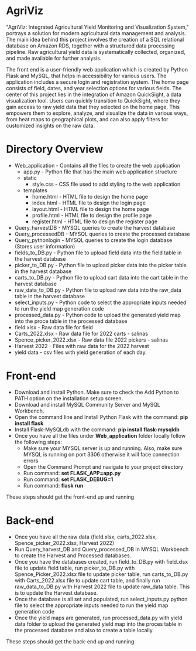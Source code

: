 # AgriViz

"AgriViz: Integrated Agricultural Yield Monitoring and Visualization System," portrays a solution for modern agricultural data management and analysis. The main idea behind this project involves the creation of a SQL relational database on Amazon RDS, together with a structured data processing pipeline. Raw agricultural yield data is systematically collected, organized, and made available for further analysis.

The front end is a user-friendly web application which is created by Python Flask and MySQL, that helps in accessibility for various users. The application includes a secure login and registration system. The home page consists of field, dates, and year selection options for various fields. The center of this project lies in the integration of Amazon QuickSight, a data visualization tool. Users can quickly transition to QuickSight, where they gain access to raw yield data that they selected on the home page. This empowers them to explore, analyze, and visualize the data in various ways, from heat maps to geographical plots, and can also apply filters for customized insights on the raw data.

# Directory Overview

* Web_application - Contains all the files to create the web application
  * app.py - Python file that has the main web application structure
  * static
    * style.css - CSS file used to add styling to the web application
  * templates
    * home.html - HTML file to design the home page
    * index.html - HTML file to design the login page
    * layout.html - HTML file to design the home page
    * profile.html - HTML file to design the profile page
    * register.html - HTML file to design the register page
* Query_harvestDB - MYSQL queries to create the harvest database
* Query_processedDB - MYSQL queries to create the processed database
* Query_pythonlogin - MYSQL queries to create the login database (Stores user information)
* fields_to_DB.py - Python file to upload field data into the field table in the harvest database
* picker_to_DB.py - Python file to upload picker data into the picker table in the harvest database
* carts_to_DB.py - Python file to upload cart data into the cart table in the harvest database
* raw_data_to_DB.py - Python file to upload raw data into the raw_data table in the harvest database
* select_inputs.py - Python code to select the appropriate inputs needed to run the yield map generation code
* processed_data.py - Python code to upload the generated yield map into the proce table in the processed database
* field.xlsx - Raw data file for field 
* Carts_2022.xlsx - Raw data file for 2022 carts - salinas
* Spence_picker_2022.xlsx - Raw data file 2022 pickers - salinas
* Harvest 2022 - Files with raw data for the 2022 harvest 
* yield data - csv files with yield generation of each day.

# Front-end

* Download and install Python. Make sure to check the Add Python to PATH option on the installation setup screen.
* Download and install MySQL Community Server and MySQL Workbench.
* Open the command line and Install Python Flask with the command: **pip install flask**      
* Install Flask-MySQLdb with the command: **pip install flask-mysqldb**
* Once you have all the files under **Web_application** folder locally follow the following steps:
  * Make sure your MYSQL server is up and running. Also, make sure MYSQL is running on port 3306 otherwise it will face connection errors
  * Open the Command Prompt and navigate to your project directory
  * Run command: **set FLASK_APP=app.py**
  * Run command: **set FLASK_DEBUG=1**
  * Run command: **flask run**

These steps should get the front-end up and running 

# Back-end

* Once you have all the raw data (field.xlsx, carts_2022.xlsx, Spence_picker_2022.xlsx, Harvest 2022)
* Run Query_harvest_DB and Query_processed_DB in MYSQL Workbench to create the Harvest and Processed databases.
* Once you have the databases created, run field_to_DB.py with field.xlsx file to update field table, run picker_to_DB.py with Spence_Picker_2022.xlsx file to update picker table, run carts_to_DB.py with Carts_2022.xlsx file to update cart table, and finally run raw_data_to_DB.py with Harvest 2022 file to update raw_data table. This is to update the Harvest database.
* Once the database is all set and populated, run select_inputs.py python file to select the appropriate inputs needed to run the yield map generation code
* Once the yield maps are generated, run processed_data.py with yield data folder to upload the generated yield map into the proces table in the processed database and also to create a table locally.

These steps should get the back-end up and running
